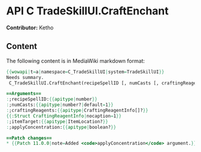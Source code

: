 # API C TradeSkillUI.CraftEnchant

**Contributor:** Ketho

## Content

The following content is in MediaWiki markdown format:

```mediawiki
{{wowapi|t=a|namespace=C_TradeSkillUI|system=TradeSkillUI}}
Needs summary.
 C_TradeSkillUI.CraftEnchant(recipeSpellID [, numCasts [, craftingReagents [, itemTarget [, applyConcentration]]]])

==Arguments==
:;recipeSpellID:{{apitype|number}}
:;numCasts:{{apitype|number?|default=1}}
:;craftingReagents:{{apitype|CraftingReagentInfo[]?}}
{{:Struct CraftingReagentInfo|nocaption=1}}
:;itemTarget:{{apitype|ItemLocation?}}
:;applyConcentration:{{apitype|boolean?}}

==Patch changes==
* {{Patch 11.0.0|note=Added <code>applyConcentration</code> argument.}}
```